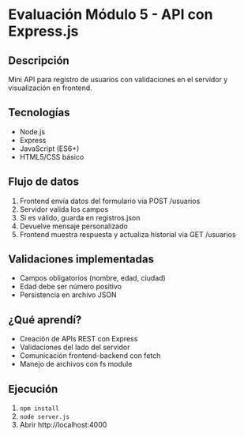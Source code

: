 # Evaluación Módulo 5 - API con Express.js

## Descripción
Mini API para registro de usuarios con validaciones en el servidor y visualización en frontend.

## Tecnologías
- Node.js
- Express
- JavaScript (ES6+)
- HTML5/CSS básico

## Flujo de datos
1. Frontend envía datos del formulario via POST /usuarios
2. Servidor valida los campos
3. Si es válido, guarda en registros.json
4. Devuelve mensaje personalizado
5. Frontend muestra respuesta y actualiza historial via GET /usuarios

## Validaciones implementadas
- Campos obligatorios (nombre, edad, ciudad)
- Edad debe ser número positivo
- Persistencia en archivo JSON

## ¿Qué aprendí?
- Creación de APIs REST con Express
- Validaciones del lado del servidor
- Comunicación frontend-backend con fetch
- Manejo de archivos con fs module

## Ejecución
1. `npm install`
2. `node server.js`
3. Abrir http://localhost:4000
